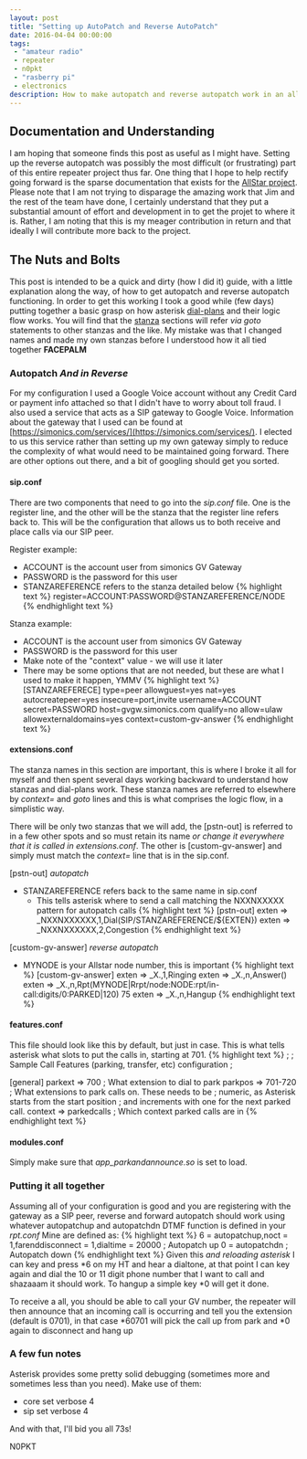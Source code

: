 ```yaml
---
layout: post
title: "Setting up AutoPatch and Reverse AutoPatch"
date: 2016-04-04 00:00:00
tags: 
 - "amateur radio"
 - repeater
 - n0pkt
 - "rasberry pi"
 - electronics
description: How to make autopatch and reverse autopatch work in an allstar node.
---
```


## Documentation and Understanding
I am hoping that someone finds this post as useful as I might have.  Setting up the reverse autopatch was possibly the most difficult (or frustrating) part of this entire repeater project thus far.  One thing that I hope to help rectify going forward is the sparse documentation that exists for the [AllStar project](http://www.allstarlin.org).  Please note that I am not trying to disparage the amazing work that Jim and the rest of the team have done, I certainly understand that they put a substantial amount of effort and development in to get the projet to where it is.  Rather, I am noting that this is my meager contribution in return and that ideally I will contribute more back to the project.

## The Nuts and Bolts
This post is intended to be a quick and dirty (how I did it) guide, with a little explanation along the way, of how to get autopatch and reverse autopatch functioning.  In order to get this working I took a good while (few days) putting together a basic grasp on how asterisk [dial-plans](https://wiki.asterisk.org/wiki/display/AST/Creating+Dialplan+Extensions) and their logic flow works.  You will find that the [stanza](http://docs.allstarlink.org/drupal/node/24) sections will refer *via goto* statements to other stanzas and the like.  My mistake was that I changed names and made my own stanzas before I understood how it all tied together **FACEPALM**

### Autopatch *And in Reverse*
For my configuration I used a Google Voice account without any Credit Card or payment info attached so that I didn't have to worry about toll fraud.  I also used a service that acts as a SIP gateway to Google Voice.  Information about the gateway that I used can be found at [https://simonics.com/services/](https://simonics.com/services/).  I elected to us this service rather than setting up my own gateway simply to reduce the complexity of what would need to be maintained going forward.  There are other options out there, and a bit of googling should get you sorted.

#### sip.conf
There are two components that need to go into the *sip.conf* file.  One is the register line, and the other will be the stanza that the register line refers back to.  This will be the configuration that allows us to both receive and place calls via our SIP peer.

Register example:

* ACCOUNT is the account user from simonics GV Gateway
* PASSWORD is the password for this user
* STANZAREFERENCE refers to the stanza detailed below
{% highlight text %}
register=ACCOUNT:PASSWORD@STANZAREFERENCE/NODE
{% endhighlight text %}

Stanza example:

* ACCOUNT is the account user from simonics GV Gateway
* PASSWORD is the password for this user
* Make note of the "context" value - we will use it later
* There may be some options that are not needed, but these are what I used to make it happen, YMMV
{% highlight text %}
[STANZAREFERECE]
type=peer
allowguest=yes
nat=yes
autocreatepeer=yes
insecure=port,invite
username=ACCOUNT
secret=PASSWORD
host=gvgw.simonics.com
qualify=no
allow=ulaw
allowexternaldomains=yes
context=custom-gv-answer
{% endhighlight text %}

#### extensions.conf
The stanza names in this section are important, this is where I broke it all for myself and then spent several days working backward to understand how stanzas and dial-plans work.  These stanza names are referred to elsewhere by *context=* and *goto* lines and this is what comprises the logic flow, in a simplistic way.

There will be only two stanzas that we will add, the [pstn-out] is referred to in a few other spots and so must retain its name *or change it everywhere that it is called in extensions.conf*.  The other is [custom-gv-answer] and simply must match the *context=* line that is in the sip.conf.

[pstn-out] *autopatch*

* STANZAREFERENCE refers back to the same name in sip.conf
    - This tells asterisk where to send a call matching the NXXNXXXXX pattern for autopatch calls
{% highlight text %}
[pstn-out]
exten => _NXXNXXXXXX,1,Dial(SIP/STANZAREFERENCE/\${EXTEN})
exten => _NXXNXXXXXX,2,Congestion
{% endhighlight text %}

[custom-gv-answer] *reverse autopatch*

* MYNODE is your Allstar node number, this is important
{% highlight text %}
[custom-gv-answer]
exten => _X.,1,Ringing
exten => _X.,n,Answer()
exten => _X.,n,Rpt(MYNODE|Rrpt/node:NODE:rpt/in-call:digits/0:PARKED|120) 75
exten => _X.,n,Hangup
{% endhighlight text %}

#### features.conf
This file should look like this by default, but just in case.  This is what tells asterisk what slots to put the calls in, starting at 701.
{% highlight text %}
;
; Sample Call Features (parking, transfer, etc) configuration
;

[general]
parkext => 700                  ; What extension to dial to park
parkpos => 701-720              ; What extensions to park calls on. These needs to be
                                ; numeric, as Asterisk starts from the start position
                                ; and increments with one for the next parked call.
context => parkedcalls          ; Which context parked calls are in
{% endhighlight text %}

#### modules.conf
Simply make sure that *app_parkandannounce.so* is set to load.

### Putting it all together
Assuming all of your configuration is good and you are registering with the gateway as a SIP peer, reverse and forward autopatch should work using whatever autopatchup and autopatchdn DTMF function is defined in your *rpt.conf*  Mine are defined as:
{% highlight text %}
6 = autopatchup,noct = 1,farenddisconnect = 1,dialtime = 20000  ; Autopatch up
0 = autopatchdn                                                 ; Autopatch down
{% endhighlight text %}
Given this *and reloading asterisk* I can key and press *6 on my HT and hear a dialtone, at that point I can key again and dial the 10 or 11 digit phone number that I want to call and shazaaam it should work. To hangup a simple key *0 will get it done.

To receive a all, you should be able to call your GV number, the repeater will then announce that an incoming call is occurring and tell you the extension (default is 0701), in that case *60701 will pick the call up from park and *0 again to disconnect and hang up

### A few fun notes
Asterisk provides some pretty solid debugging (sometimes more and sometimes less than you need).  Make use of them:

* core set verbose 4
* sip set verbose 4

And with that, I'll bid you all 73s!

N0PKT
